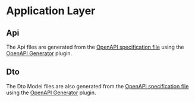 # Application Layer

## Api

The Api files are generated from the [OpenAPI specification file](../../../../../../resources/prototype.yaml) using the [OpenAPI Generator](https://openapi-generator.tech/docs/generators/spring) plugin.

## Dto

The Dto Model files are also generated from the [OpenAPI specification file](../../../../../../resources/prototype.yaml) using the [OpenAPI Generator](https://openapi-generator.tech/docs/generators/spring) plugin.
